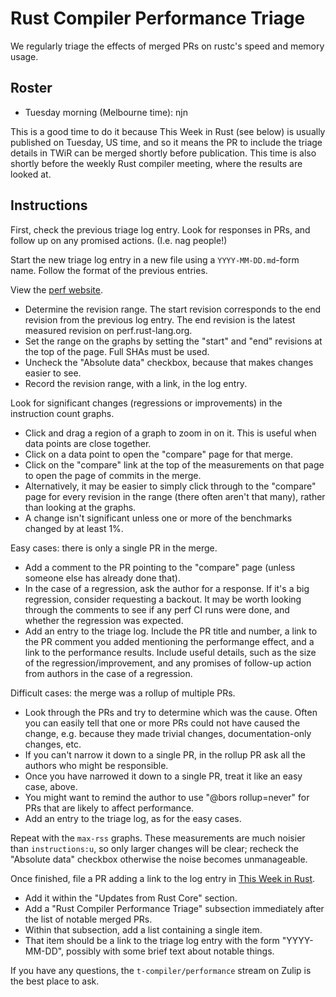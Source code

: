 # Rust Compiler Performance Triage

We regularly triage the effects of merged PRs on rustc's speed and memory
usage.

## Roster

- Tuesday morning (Melbourne time): njn

This is a good time to do it because This Week in Rust (see below) is usually
published on Tuesday, US time, and so it means the PR to include the triage
details in TWiR can be merged shortly before publication. This time is also
shortly before the weekly Rust compiler meeting, where the results are looked
at.

## Instructions

First, check the previous triage log entry. Look for responses in PRs, and
follow up on any promised actions. (I.e. nag people!)

Start the new triage log entry in a new file using a `YYYY-MM-DD.md`-form name.
Follow the format of the previous entries.

View the [perf website](https://perf.rust-lang.org).

- Determine the revision range. The start revision corresponds to the end
  revision from the previous log entry. The end revision is the latest measured
  revision on perf.rust-lang.org.
- Set the range on the graphs by setting the "start" and "end" revisions at
  the top of the page. Full SHAs must be used.
- Uncheck the "Absolute data" checkbox, because that makes changes easier to
  see.
- Record the revision range, with a link, in the log entry.

Look for significant changes (regressions or improvements) in the instruction
count graphs.
- Click and drag a region of a graph to zoom in on it. This is useful when data
  points are close together.
- Click on a data point to open the "compare" page for that merge.
- Click on the "compare" link at the top of the measurements on that page to
  open the page of commits in the merge.
- Alternatively, it may be easier to simply click through to the "compare" page
  for every revision in the range (there often aren't that many), rather than
  looking at the graphs.
- A change isn't significant unless one or more of the benchmarks changed by at
  least 1%.

Easy cases: there is only a single PR in the merge.
- Add a comment to the PR pointing to the "compare" page (unless someone else
  has already done that).
- In the case of a regression, ask the author for a response. If it's a big
  regression, consider requesting a backout. It may be worth looking through
  the comments to see if any perf CI runs were done, and whether the
  regression was expected.
- Add an entry to the triage log. Include the PR title and number, a link to
  the PR comment you added mentioning the performange effect, and a link to the
  performance results. Include useful details, such as the size of the
  regression/improvement, and any promises of follow-up action from authors in
  the case of a regression.

Difficult cases: the merge was a rollup of multiple PRs.
- Look through the PRs and try to determine which was the cause. Often you
  can easily tell that one or more PRs could not have caused the change, e.g.
  because they made trivial changes, documentation-only changes, etc.
- If you can't narrow it down to a single PR, in the rollup PR ask all the
  authors who might be responsible.
- Once you have narrowed it down to a single PR, treat it like an easy case,
  above.
- You might want to remind the author to use "@bors rollup=never" for PRs
  that are likely to affect performance.
- Add an entry to the triage log, as for the easy cases.

Repeat with the `max-rss` graphs. These measurements are much noisier than
`instructions:u`, so only larger changes will be clear; recheck the "Absolute
data" checkbox otherwise the noise becomes unmanageable.

Once finished, file a PR adding a link to the log entry in [This Week in
Rust](https://github.com/emberian/this-week-in-rust/).
- Add it within the "Updates from Rust Core" section.
- Add a "Rust Compiler Performance Triage" subsection immediately after the
  list of notable merged PRs.
- Within that subsection, add a list containing a single item.
- That item should be a link to the triage log entry with the form
  "YYYY-MM-DD", possibly with some brief text about notable things.

If you have any questions, the `t-compiler/performance` stream on Zulip is the
best place to ask.

